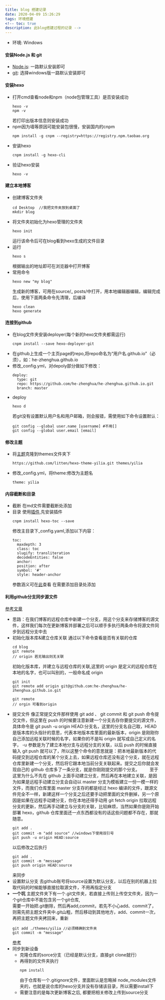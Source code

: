 ```yaml
---
title: blog 搭建记录
date: 2020-04-09 15:26:29
tags: 环境搭建
<!-- toc: true
description: 此blog搭建过程的记录 -->
---
```

<!-- toc -->
<!--more-->

- 环境: Windows

#### 安装Node.js 和 git
- [Node.js](https://nodejs.org/en/): 一路默认安装即可
- [git](https://git-scm.com/downloads): 选择windows版一路默认安装即可  

#### 安装hexo
- 打开cmd查看node和npm（node包管理工具）是否安装成功
    ```shell
    hexo -v
    npm -v
    ```
    若打印出版本信息则安装成功
- npm因为墙等原因可能安装包很慢，安装国内的cnpm
    ```shell
    npm install -g cnpm --registry=https://registry.npm.taobao.org
    ```
- 安装hexo
    ```shell
    cnpm install -g hexo-cli
    ```
- 验证hexo安装
    ```shell
    hexo -v
    ```

#### 建立本地博客
- 创建博客文件夹
    ```
    cd Desktop  //我把文件夹放到桌面了
    mkdir blog
    ```
- 将文件夹初始化为hexo管理的文件夹
    ```
    hexo init
    ```
    运行该命令后可在blog看到hexo生成的文件目录
- 运行
    ```
    hexo s
    ```
    根据输出的地址即可在浏览器中打开博客
- 常用命令
    ```
    hexo new "my blog"
    ```
    生成新的博客，可用在source/_ posts/中打开，用本地编辑器编辑，编辑完成后，使用下面两条命令先清理，后编译
    ```
    hexo clean
    hexo generate
    ```

#### 连接到github
- 在blog文件夹安装deployer(每个新的hexo文件夹都需运行)
    ```
    cnpm install --save hexo-deployer-git
    ```
- 在github上生成一个主页page的repo,将repo命名为“用户名.github.io”（必须），如：he-zhenghua.github.io
- 修改_config.yml，对depoly部分做如下修改：
    ```
    deploy:
      type: git
      repo: https://github.com/he-zhenghua/he-zhenghua.github.io.git
      branch: master
    ```
- deploy
    ```
    hexo d
    ```
    若git没有设置默认用户名和用户邮箱，则会报错，需使用如下命令设置默认：
    ```
    git config --global user.name [username] #不用[]
    git config --global user.email [email]
    ```
#### 修改主题
- 将[主题](https://github.com/litten/hexo-theme-yilia)克隆到themes文件夹下
    ```
    https://github.com/litten/hexo-theme-yilia.git themes/yilia
    ```
- 修改_config.yml，将theme:修改为主题名
    ```
    theme: yilia
    ```

#### 内容截断和目录
- 截断
    在md文件需要截断处添加
- 目录
    使用[插件](https://github.com/bubkoo/hexo-toc),先安装插件
    ```
    cnpm install hexo-toc --save
    ```
    修改主目录下_config.yaml,添加以下内容：
    ```
    toc:
      maxdepth: 3
      class: toc
      slugify: transliteration
      decodeEntities: false
      anchor:
      position: after
      symbol: '#'
      style: header-anchor
    ```
    参数涵义可在[此](https://github.com/bubkoo/hexo-toc)查看
    在需要添加目录处添加

#### 利用github分支同步源文件
[参考文章](https://lulua87.github.io/2017/03/06/hexo_blog_for_github_branch_auto_update/)
- 思路：在我们博客的远程仓库中新建一个分支，用这个分支来存储博客的源文件，这样我们每次在更新博客并部署之后可以顺手多执行两条命令将源文件同步到远程分支中去
- 初始化版本库&建立仓库关联
    通过以下命令查看是否有关联的仓库
    ```
    cd blog
    git remote
    // origin 若无输出则无关联
    ```
    初始化版本库，并建立与远程仓库的关联,这里的 origin 是定义的远程仓库在本地的名字，也可以叫别的，一般命名成 origin
    ```
    git init
    git remote add origin git@github.com:he-zhenghua/he-zhenghua.github.io.git

    git remote
    // orgin 可看到origin
    ```
- 提交文件
    像正常提交文件那样使用 git add 、 git commit 和 git push 命令提交文件，但这里在 push 的时候要注意新建一个分支去存你要提交的源文件，具体命令是 git push -u origin HEAD:分支名，这里的分支名自己取，HEAD 是版本库的头指针的意思，代表本地版本库里面的最新版本，origin 是刚刚你自己添加远程关联时候的名字，如果你的不是叫 origin 就写成自己定义的名字， -u 参数是为了建立本地分支与远程分支的关联，以后 push 的时候直接输入 git push 就可以了，所以这整个命令的意思就是：把本地最新版本的代码提交到远程仓库的某个分支上去，如果远程仓库还没有这个分支，就在远程仓库里新建一个分支，然后将它跟本地当前分支关联起来。提交之后你就会发现自己的 github 仓库多了一条分支，就是你刚刚提交的那个分支。   至于这里为什么不先在 github 上面手动建立分支，然后再在本地建立关联，是因为如果是远程手动建立分支会自动以 master 分支为模板建立一份一模一样的文件，而我们仓库里面 master 分支存的都是经过 hexo 编译的文件，跟源文件完全不一样，新建这样一个分支之后还要手动把里面的文件删掉，另一个原因是如果在远程手动建分支，你在本地还得手动用 git fetch origin 拉取远程分支的更新，然后再手动建立与分支的关联，比较麻烦，当然如果你是刚开始部署 hexo，github 仓库里面还一点东西都没有的话这些问题都不存在，那就随意。
    ```
    git add .
    git commit -m "add source" //windows下使用双引号
    git push -u origin HEAD:source
    ```
    以后修改之后执行
    ```
    git add .
    git commit -m "message"
    git push origin HEAD:source
    ```
    来同步
- 设置默认分支
    去github账号将source设置为默认分支，以后在别的机器上拉取代码的时候能够直接拉取源文件，不用再指定分支
- **一个坑**
    主题文件夹下有一个.git文件夹，若直接上传则上传空文件夹，因为一个git仓库中不能包含另一个git仓库,  
    需要一开始把.git删除，然后再add,commit，若先不小心add、commit了，则需先把主题文件夹中.git山粗，然后移动到其他地方，add、commit一次，再把主题文件夹拷回来，重新
    ```
    git add ./themes/yilia //必须精确到文件夹
    git commit -m "message"
    ```
    [参考](http://jartto.wang/2017/12/28/cannot-nest-git-repository/)
- 同步到新设备
    - 克隆仓库的sorce分支（已经是默认分支，直接git clone就行）
    - 再得到的文件夹执行
        ```
        npm install
        ```
        由于仓库有一个.gitignore文件，里面默认是忽略掉 node_modules文件夹的，也就是说仓库的hexo分支并没有存储该目录，所以需要install下
    - 需要注意的是每次更新博客之后, 都要把相关修改上传到source分支




